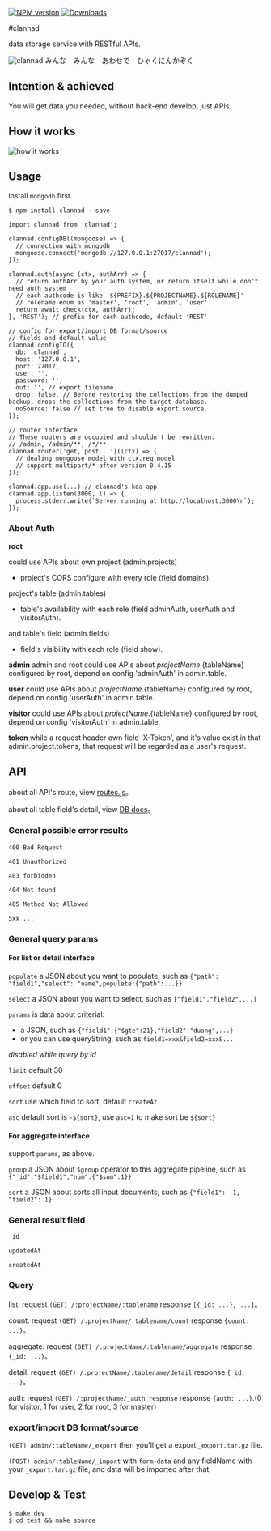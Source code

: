 [![NPM version](https://img.shields.io/npm/v/clannad.svg)](https://www.npmjs.com/package/clannad) [![Downloads](https://img.shields.io/npm/dm/clannad.svg)](http://badge.fury.io/js/clannad)

#clannad

data storage service with RESTful APIs.

![clannad](http://ww1.sinaimg.cn/large/0060lm7Tgw1f5mjbjqhckj316e0fkafh.jpg)
みんな　みんな　あわせで　ひゃくにんかぞく

## Intention & achieved

You will get data you needed, without back-end develop, just APIs.

## How it works

![how it works](http://ww3.sinaimg.cn/large/0060lm7Tgw1f69kgcvdelj30ry0q4ags.jpg)

## Usage

install `mongodb` first.

```
$ npm install clannad --save
```

```
import clannad from 'clannad';

clannad.configDB((mongoose) => {
  // connection with mongodb
  mongoose.connect('mongodb://127.0.0.1:27017/clannad');
});

clannad.auth(async (ctx, authArr) => {
  // return authArr by your auth system, or return itself while don't need auth system
  // each authcode is like '${PREFIX}.${PROJECTNAME}.${ROLENAME}'
  // rolename enum as 'master', 'root', 'admin', 'user'
  return await check(ctx, authArr);
}, 'REST'); // prefix for each authcode, default 'REST'

// config for export/import DB format/source
// fields and default value
clannad.configIO({
  db: 'clannad',
  host: '127.0.0.1',
  port: 27017,
  user: '',
  password: '',
  out: '', // export filename
  drop: false, // Before restoring the collections from the dumped backup, drops the collections from the target database.
  noSource: false // set true to disable export source.
});

// router interface
// These routers are occupied and shouldn't be rewritten.
// /admin, /admin/**, /*/**
clannad.router['get, post...']((ctx) => {
  // dealing mongoose model with ctx.req.model
  // support multipart/* after version 0.4.15
});

clannad.app.use(...) // clannad's koa app
clannad.app.listen(3000, () => {
  process.stderr.write(`Server running at http://localhost:3000\n`);
});
```

### About Auth

**root**

could use APIs about own project (admin.projects)

* project's CORS configure with every role (field domains).

project's table (admin.tables)

* table's availability with each role (field adminAuth, userAuth and visitorAuth).

and table's field (admin.fields)

* field's visibility with each role (field show).

**admin** admin and root could use APIs about ${projectName}.${tableName} configured by root, depend on config 'adminAuth' in admin.table.

**user** could use APIs about ${projectName}.${tableName} configured by root, depend on config 'userAuth' in admin.table.

**visitor** could use APIs about ${projectName}.${tableName} configured by root, depend on config 'visitorAuth' in admin.table.

**token** while a request header own field 'X-Token', and it's value exist in that admin.project.tokens, that request will be regarded as a user's request.

## API

about all API's route, view [routes.js](https://github.com/youngerheart/clannad/blob/master/src/routes.js)。

about all table field's detail, view [DB docs](https://github.com/youngerheart/clannad/blob/master/src/models/README.md)。

### General possible error results

`400 Bad Request`

`401 Unauthorized`

`403 forbidden`

`404 Not found`

`405 Method Not Allowed`

`5xx ...`

### General query params

#### For list or detail interface

`populate` a JSON about you want to populate, such as `{"path": "field1","select": "name",populete:{"path":...}}`

`select` a JSON about you want to select, such as `["field1","field2",...]`

`params` is data about criterial:
* a JSON, such as `{"field1":{"$gte":21},"field2":"duang",...}`
* or you can use queryString, such as `field1=xxx&field2=xxx&...`

*disabled while query by id*

`limit` default 30

`offset` default 0

`sort` use which field to sort, default `createAt`

`asc` default sort is `-${sort}`, use `asc=1` to make sort be `${sort}`

#### For aggregate interface

support `params`, as above.

`group` a JSON about `$group` operator to this aggregate pipeline, such as `{"_id":"$field1","num":{"$sum":1}}`

`sort` a JSON about sorts all input documents, such as `{"field1": -1, "field2": 1}`

### General result field

`_id`

`updatedAt`

`createdAt`

### Query

list: request `(GET) /:projectName/:tablename` response `[{_id: ...}, ...]`。

count: request `(GET) /:projectName/:tablename/count` response `{count: ...}`。

aggregate: request `(GET) /:projectName/:tablename/aggregate` response `{_id: ...}`。

detail: request `(GET) /:projectName/:tablename/detail` response `{_id: ...}`。

auth: request `(GET) /:projectName/_auth response` response `{auth: ...}`.(0 for visitor, 1 for user, 2 for root, 3 for master)

### export/import DB format/source

`(GET) admin/:tableName/_export` then you'll get a export `_export.tar.gz` file.

`(POST) admin/:tableName/_import` with `form-data` and any fieldName with your `_export.tar.gz` file, and data will be imported after that.

## Develop & Test

```
$ make dev
$ cd test && make source
```
